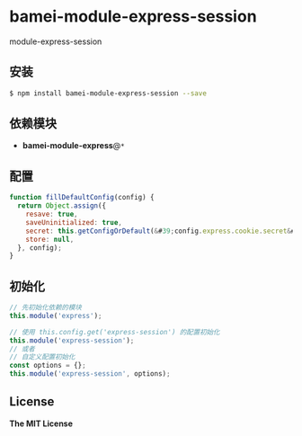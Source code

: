 # bamei-module-express-session

module-express-session

## 安装

```bash
$ npm install bamei-module-express-session --save
```

## 依赖模块

+ **bamei-module-express**@`*`


## 配置

```javascript
function fillDefaultConfig(config) {
  return Object.assign({
    resave: true,
    saveUninitialized: true,
    secret: this.getConfigOrDefault(&#39;config.express.cookie.secret&#39;, &#39;&#39;),
    store: null,
  }, config);
}
```

## 初始化

```javascript
// 先初始化依赖的模块
this.module('express');

// 使用 this.config.get('express-session') 的配置初始化
this.module('express-session');
// 或者
// 自定义配置初始化
const options = {};
this.module('express-session', options);
```

## License

**The MIT License**
